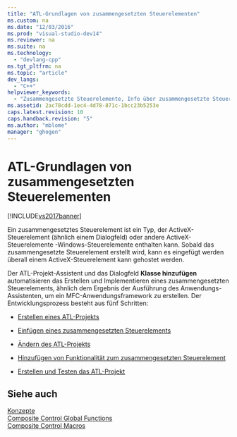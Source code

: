 ```yaml
---
title: "ATL-Grundlagen von zusammengesetzten Steuerelementen"
ms.custom: na
ms.date: "12/03/2016"
ms.prod: "visual-studio-dev14"
ms.reviewer: na
ms.suite: na
ms.technology: 
  - "devlang-cpp"
ms.tgt_pltfrm: na
ms.topic: "article"
dev_langs: 
  - "C++"
helpviewer_keywords: 
  - "Zusammengesetzte Steuerelemente, Info über zusammengesetzte Steuerelemente"
ms.assetid: 2ac78cdd-1ec4-4d78-871c-1bcc23b5253e
caps.latest.revision: 10
caps.handback.revision: "5"
ms.author: "mblome"
manager: "ghogen"
---
```

# ATL-Grundlagen von zusammengesetzten Steuerelementen
[!INCLUDE[vs2017banner](../assembler/inline/includes/vs2017banner.md)]

Ein zusammengesetztes Steuerelement ist ein Typ, der ActiveX\-Steuerelement \(ähnlich einem Dialogfeld\) oder andere ActiveX\-Steuerelemente \-Windows\-Steuerelemente enthalten kann.  Sobald das zusammengesetzte Steuerelement erstellt wird, kann es eingefügt werden überall einem ActiveX\-Steuerelement kann gehostet werden.  
  
 Der ATL\-Projekt\-Assistent und das Dialogfeld **Klasse hinzufügen** automatisieren das Erstellen und Implementieren eines zusammengesetzten Steuerelements, ähnlich dem Ergebnis der Ausführung des Anwendungs\-Assistenten, um ein MFC\-Anwendungsframework zu erstellen.  Der Entwicklungsprozess besteht aus fünf Schritten:  
  
-   [Erstellen eines ATL\-Projekts](../atl/reference/creating-an-atl-project.md)  
  
-   [Einfügen eines zusammengesetzten Steuerelements](../atl/inserting-a-composite-control.md)  
  
-   [Ändern des ATL\-Projekts](../atl/modifying-the-atl-project.md)  
  
-   [Hinzufügen von Funktionalität zum zusammengesetzten Steuerelement](../atl/adding-functionality-to-the-composite-control.md)  
  
-   [Erstellen und Testen das ATL\-Projekt](../atl/building-and-testing-the-atl-project.md)  
  
## Siehe auch  
 [Konzepte](../atl/active-template-library-atl-concepts.md)   
 [Composite Control Global Functions](../atl/reference/composite-control-global-functions.md)   
 [Composite Control Macros](../atl/reference/composite-control-macros.md)